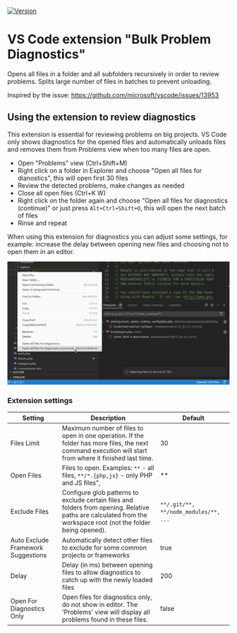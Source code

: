 [![Version](https://img.shields.io/visual-studio-marketplace/v/MarinaGlancy.bulk-problem-diagnostics)](https://marketplace.visualstudio.com/items?itemName=MarinaGlancy.bulk-problem-diagnostics)

# VS Code extension "Bulk Problem Diagnostics"

Opens all files in a folder and all subfolders recursively in order to
review problems. Splits large number of files in batches to prevent unloading.

Inspired by the issue:
https://github.com/microsoft/vscode/issues/13953

## Using the extension to review diagnostics

This extension is essential for reviewing problems on big projects. VS Code
only shows diagnostics for the opened files and automatically unloads files
and removes them from Problems view when too many files are open.

- Open "Problems" view (Ctrl+Shift+M)
- Right click on a folder in Explorer and choose "Open all files for dianostics",
  this will open first 30 files
- Review the detected problems, make changes as needed
- Close all open files (Ctrl+K W)
- Right click on the folder again and choose "Open all files for diagnostics (continue)"
  or just press `Alt+Ctrl+Shift+O`, this will open the next batch of files
- Rinse and repeat

When using this extension for diagnostics you can adjust some settings, for example:
increase the delay between opening new files and choosing not to open them in an editor.

![Example](https://raw.githubusercontent.com/marinaglancy/vscode-bulk-problem-diagnostics/master/media/bulk-problem-diagnostics.png)

### Extension settings

| Setting                            | Description                                                                                                                                                     | Default                                   |
|------------------------------------|-----------------------------------------------------------------------------------------------------------------------------------------------------------------|-------------------------------------------|
| Files Limit                        | Maximum number of files to open in one operation. If the folder has more files, the next command execution will start from where it finished last time.         | 30                                        |
| Open Files                         | Files to open. Examples: ```**``` - all files, ```**/*.{php,js}``` - only PHP and JS files",                                                                    | **                                        |
| Exclude Files                      | Configure glob patterns to exclude certain files and folders from opening. Relative paths are calculated from the workspace root (not the folder being opened). | ```**/.git/**, **/node_modules/**, ...``` |
| Auto Exclude Framework Suggestions | Automatically detect other files to exclude for some common projects or frameworks                                                                              | true                                      |
| Delay                              | Delay (in ms) between opening files to allow diagnostics to catch up with the newly loaded files                                                                | 200                                       |
| Open For Diagnostics Only          | Open files for diagnostics only, do not show in editor. The 'Problems' view will display all problems found in these files.                                     | false                                     |